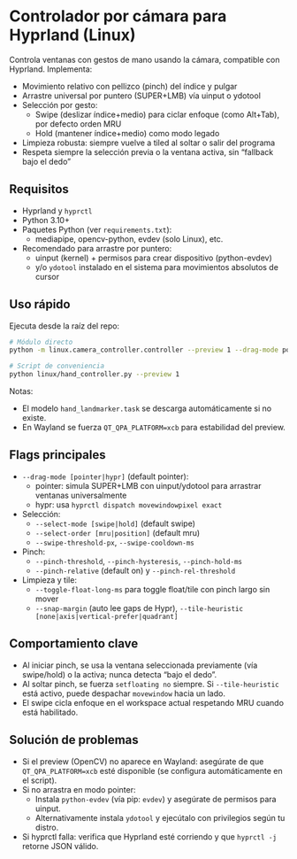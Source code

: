 # Controlador por cámara para Hyprland (Linux)

Controla ventanas con gestos de mano usando la cámara, compatible con Hyprland. Implementa:

- Movimiento relativo con pellizco (pinch) del índice y pulgar
- Arrastre universal por puntero (SUPER+LMB) vía uinput o ydotool
- Selección por gesto:
  - Swipe (deslizar índice+medio) para ciclar enfoque (como Alt+Tab), por defecto orden MRU
  - Hold (mantener índice+medio) como modo legado
- Limpieza robusta: siempre vuelve a tiled al soltar o salir del programa
- Respeta siempre la selección previa o la ventana activa, sin “fallback bajo el dedo”

## Requisitos

- Hyprland y `hyprctl`
- Python 3.10+
- Paquetes Python (ver `requirements.txt`):
  - mediapipe, opencv-python, evdev (solo Linux), etc.
- Recomendado para arrastre por puntero:
  - uinput (kernel) + permisos para crear dispositivo (python-evdev)
  - y/o `ydotool` instalado en el sistema para movimientos absolutos de cursor

## Uso rápido

Ejecuta desde la raíz del repo:

```bash
# Módulo directo
python -m linux.camera_controller.controller --preview 1 --drag-mode pointer

# Script de conveniencia
python linux/hand_controller.py --preview 1
```

Notas:
- El modelo `hand_landmarker.task` se descarga automáticamente si no existe.
- En Wayland se fuerza `QT_QPA_PLATFORM=xcb` para estabilidad del preview.

## Flags principales

- `--drag-mode [pointer|hypr]` (default pointer):
  - pointer: simula SUPER+LMB con uinput/ydotool para arrastrar ventanas universalmente
  - hypr: usa `hyprctl dispatch movewindowpixel exact`
- Selección:
  - `--select-mode [swipe|hold]` (default swipe)
  - `--select-order [mru|position]` (default mru)
  - `--swipe-threshold-px`, `--swipe-cooldown-ms`
- Pinch:
  - `--pinch-threshold`, `--pinch-hysteresis`, `--pinch-hold-ms`
  - `--pinch-relative` (default on) y `--pinch-rel-threshold`
- Limpieza y tile:
  - `--toggle-float-long-ms` para toggle float/tile con pinch largo sin mover
  - `--snap-margin` (auto lee gaps de Hypr), `--tile-heuristic [none|axis|vertical-prefer|quadrant]`

## Comportamiento clave

- Al iniciar pinch, se usa la ventana seleccionada previamente (vía swipe/hold) o la activa; nunca detecta “bajo el dedo”.
- Al soltar pinch, se fuerza `setfloating no` siempre. Si `--tile-heuristic` está activo, puede despachar `movewindow` hacia un lado.
- El swipe cicla enfoque en el workspace actual respetando MRU cuando está habilitado.

## Solución de problemas

- Si el preview (OpenCV) no aparece en Wayland: asegúrate de que `QT_QPA_PLATFORM=xcb` esté disponible (se configura automáticamente en el script).
- Si no arrastra en modo pointer:
  - Instala `python-evdev` (vía pip: `evdev`) y asegúrate de permisos para uinput.
  - Alternativamente instala `ydotool` y ejecútalo con privilegios según tu distro.
- Si hyprctl falla: verifica que Hyprland esté corriendo y que `hyprctl -j` retorne JSON válido.
